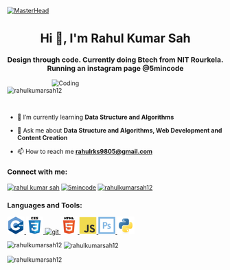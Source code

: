 [![MasterHead](https://media-exp2.licdn.com/dms/image/C4E16AQHu1XybeuJPGw/profile-displaybackgroundimage-shrink_350_1400/0/1616712851469?e=1661385600&v=beta&t=ustxbLarCERTTuI07GA-5EorLLwIT52fspA1AStBEy4)](https:/RahulKumarSah12.io/)
<h1 align="center">Hi 👋, I'm Rahul Kumar Sah</h1>
<h3 align="center">Design through code. Currently doing Btech from NIT Rourkela. Running an instagram page @5mincode</h3>
<img align="right" width="400" src="https://fairchanceforcrm.com/wp-content/uploads/2021/01/sales-manager-openings.gif" alt="Coding">

<p align="left"> <img src="https://komarev.com/ghpvc/?username=rahulkumarsah12&label=Profile%20views&color=0e75b6&style=flat" alt="rahulkumarsah12" /> </p>

<p align="left"> <a href="https://twitter.com/" target="blank"><img src="https://img.shields.io/twitter/follow/?logo=twitter&style=for-the-badge" alt="" /></a> </p>

- 🌱 I’m currently learning **Data Structure and Algorithms**

- 💬 Ask me about **Data Structure and Algorithms, Web Development and Content Creation**

- 📫 How to reach me **rahulrks9805@gmail.com**

<h3 align="left">Connect with me:</h3>
<p align="left">
<a href="https://linkedin.com/in/rahul kumar sah" target="blank"><img align="center" src="https://raw.githubusercontent.com/rahuldkjain/github-profile-readme-generator/master/src/images/icons/Social/linked-in-alt.svg" alt="rahul kumar sah" height="30" width="40" /></a>
<a href="https://instagram.com/5mincode" target="blank"><img align="center" src="https://raw.githubusercontent.com/rahuldkjain/github-profile-readme-generator/master/src/images/icons/Social/instagram.svg" alt="5mincode" height="30" width="40" /></a>
<a href="https://auth.geeksforgeeks.org/user/rahulkumarsah12" target="blank"><img align="center" src="https://raw.githubusercontent.com/rahuldkjain/github-profile-readme-generator/master/src/images/icons/Social/geeks-for-geeks.svg" alt="rahulkumarsah12" height="30" width="40" /></a>
</p>

<h3 align="left">Languages and Tools:</h3>
<p align="left"> <a href="https://www.w3schools.com/cpp/" target="_blank" rel="noreferrer"> <img src="https://raw.githubusercontent.com/devicons/devicon/master/icons/cplusplus/cplusplus-original.svg" alt="cplusplus" width="40" height="40"/> </a> <a href="https://www.w3schools.com/css/" target="_blank" rel="noreferrer"> <img src="https://raw.githubusercontent.com/devicons/devicon/master/icons/css3/css3-original-wordmark.svg" alt="css3" width="40" height="40"/> </a> <a href="https://git-scm.com/" target="_blank" rel="noreferrer"> <img src="https://www.vectorlogo.zone/logos/git-scm/git-scm-icon.svg" alt="git" width="40" height="40"/> </a> <a href="https://www.w3.org/html/" target="_blank" rel="noreferrer"> <img src="https://raw.githubusercontent.com/devicons/devicon/master/icons/html5/html5-original-wordmark.svg" alt="html5" width="40" height="40"/> </a> <a href="https://developer.mozilla.org/en-US/docs/Web/JavaScript" target="_blank" rel="noreferrer"> <img src="https://raw.githubusercontent.com/devicons/devicon/master/icons/javascript/javascript-original.svg" alt="javascript" width="40" height="40"/> </a> <a href="https://www.photoshop.com/en" target="_blank" rel="noreferrer"> <img src="https://raw.githubusercontent.com/devicons/devicon/master/icons/photoshop/photoshop-line.svg" alt="photoshop" width="40" height="40"/> </a> <a href="https://www.python.org" target="_blank" rel="noreferrer"> <img src="https://raw.githubusercontent.com/devicons/devicon/master/icons/python/python-original.svg" alt="python" width="40" height="40"/> </a> </p>

<p><img align="left" src="https://github-readme-stats.vercel.app/api/top-langs?username=rahulkumarsah12&show_icons=true&locale=en&layout=compact" alt="rahulkumarsah12" /></p>

<p>&nbsp;<img align="center" src="https://github-readme-stats.vercel.app/api?username=rahulkumarsah12&show_icons=true&locale=en" alt="rahulkumarsah12" /></p>

<p><img align="center" src="https://github-readme-streak-stats.herokuapp.com/?user=rahulkumarsah12&" alt="rahulkumarsah12" /></p>
